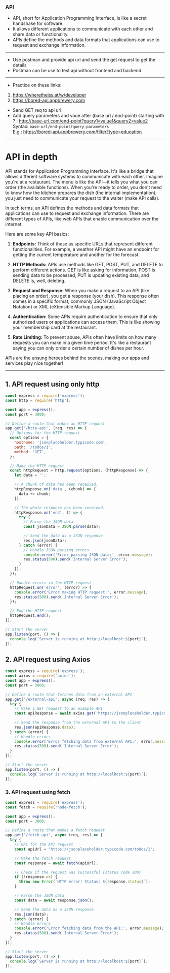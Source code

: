 
### API

- API, short for Application Programming Interface, is like a secret handshake for software.
- It allows different applications to communicate with each other and share data or functionality.
- APIs define the methods and data formats that applications can use to request and exchange information.

---

- Use postman and provide api url and send the get request to get the details
- Postman can be use to test api without frontend and backend.

---

- Practice on these links:
1. https://wheretheiss.at/w/developer
2. https://bored-api.appbrewery.com

- Send GET req to api url
- Add query parameters and vaue after (base url / end-point) starting with ? : http://base-url.com/end-point?query1=value1&query2=value2 <br>
  Syntax: `base-url/end-point?query-parameters` <br>
  E.g.: https://bored-api.appbrewery.com/filter?type=education










---

# API in depth

API stands for Application Programming Interface. It's like a bridge that allows different software systems to communicate with each other. Imagine you're at a restaurant. The menu is like the API—it tells you what you can order (the available functions). When you're ready to order, you don't need to know how the kitchen prepares the dish (the internal implementation); you just need to communicate your request to the waiter (make API calls).

In tech terms, an API defines the methods and data formats that applications can use to request and exchange information. There are different types of APIs, like web APIs that enable communication over the internet.

Here are some key API basics:

1. **Endpoints:** Think of these as specific URLs that represent different functionalities. For example, a weather API might have an endpoint for getting the current temperature and another for the forecast.

2. **HTTP Methods:** APIs use methods like GET, POST, PUT, and DELETE to perform different actions. GET is like asking for information, POST is sending data to be processed, PUT is updating existing data, and DELETE is, well, deleting.

3. **Request and Response:** When you make a request to an API (like placing an order), you get a response (your dish). This response often comes in a specific format, commonly JSON (JavaScript Object Notation) or XML (eXtensible Markup Language).

4. **Authentication:** Some APIs require authentication to ensure that only authorized users or applications can access them. This is like showing your membership card at the restaurant.

5. **Rate Limiting:** To prevent abuse, APIs often have limits on how many requests you can make in a given time period. It's like a restaurant saying you can only order a certain number of dishes per hour.

APIs are the unsung heroes behind the scenes, making our apps and services play nice together!

---

## 1. API request using only http
```js
const express = require('express');
const http = require('http');

const app = express();
const port = 3000;

// Define a route that makes an HTTP request
app.get('/http-api', (req, res) => {
  // Options for the HTTP request
  const options = {
    hostname: 'jsonplaceholder.typicode.com',
    path: '/todos/1',
    method: 'GET',
  };

  // Make the HTTP request
  const httpRequest = http.request(options, (httpResponse) => {
    let data = '';

    // A chunk of data has been received.
    httpResponse.on('data', (chunk) => {
      data += chunk;
    });

    // The whole response has been received.
    httpResponse.on('end', () => {
      try {
        // Parse the JSON data
        const jsonData = JSON.parse(data);

        // Send the data as a JSON response
        res.json(jsonData);
      } catch (error) {
        // Handle JSON parsing errors
        console.error('Error parsing JSON data:', error.message);
        res.status(500).send('Internal Server Error');
      }
    });
  });

  // Handle errors in the HTTP request
  httpRequest.on('error', (error) => {
    console.error('Error making HTTP request:', error.message);
    res.status(500).send('Internal Server Error');
  });

  // End the HTTP request
  httpRequest.end();
});

// Start the server
app.listen(port, () => {
  console.log(`Server is running at http://localhost:${port}`);
});
```


## 2. API request using Axios

```js
const express = require('express');
const axios = require('axios');
const app = express();
const port = 3000;

// Define a route that fetches data from an external API
app.get('/external-api', async (req, res) => {
  try {
    // Make a GET request to an example API
    const apiResponse = await axios.get('https://jsonplaceholder.typicode.com/todos/1');

    // Send the response from the external API to the client
    res.json(apiResponse.data);
  } catch (error) {
    // Handle errors
    console.error('Error fetching data from external API:', error.message);
    res.status(500).send('Internal Server Error');
  }
});

// Start the server
app.listen(port, () => {
  console.log(`Server is running at http://localhost:${port}`);
});
```

### 3. API request using fetch

```js
const express = require('express');
const fetch = require('node-fetch');

const app = express();
const port = 3000;

// Define a route that makes a fetch request
app.get('/fetch-api', async (req, res) => {
  try {
    // URL for the API request
    const apiUrl = 'https://jsonplaceholder.typicode.com/todos/1';

    // Make the fetch request
    const response = await fetch(apiUrl);

    // Check if the request was successful (status code 200)
    if (!response.ok) {
      throw new Error(`HTTP error! Status: ${response.status}`);
    }

    // Parse the JSON data
    const data = await response.json();

    // Send the data as a JSON response
    res.json(data);
  } catch (error) {
    // Handle errors
    console.error('Error fetching data from the API:', error.message);
    res.status(500).send('Internal Server Error');
  }
});

// Start the server
app.listen(port, () => {
  console.log(`Server is running at http://localhost:${port}`);
});
```
